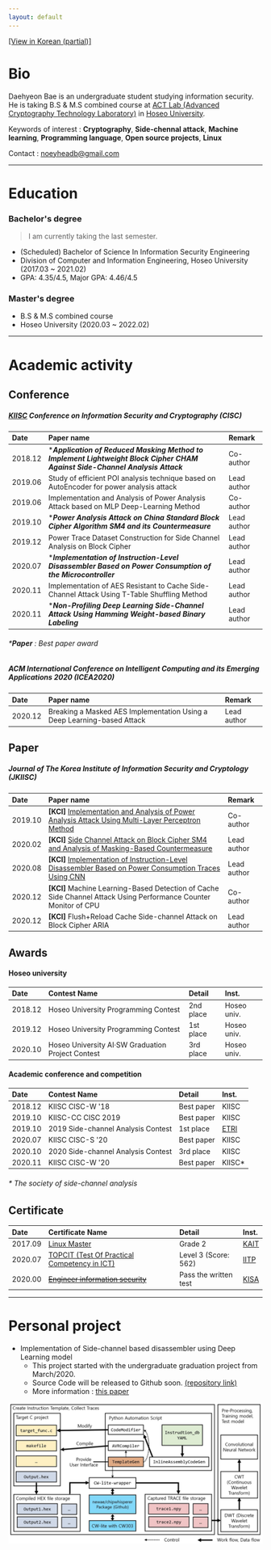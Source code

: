 ```yaml
---
layout: default
---
```


[[View in Korean (partial)]](./kor.html)

# Bio

Daehyeon Bae is an undergraduate student studying information security. He is taking B.S & M.S combined course at [ACT Lab (Advanced Cryptography Technology Laboratory)](https://act.hoseo.ac.kr) in [Hoseo University](https://www.hoseo.ac.kr/).

Keywords of interest : **Cryptography**, **Side-chennal attack**, **Machine learning**, **Programming language**, **Open source projects**, **Linux**

Contact :  noeyheadb@gmail.com

---

# Education

### Bachelor's degree

> I am currently taking the last semester.  

* (Scheduled) Bachelor of Science In Information Security Engineering  
* Division of Computer and Information Engineering, Hoseo University (2017.03 ~ 2021.02)  
* GPA: 4.35/4.5, Major GPA: 4.46/4.5

### Master's degree

* B.S & M.S combined course
* Hoseo University (2020.03 ~ 2022.02)

* * *

# Academic activity

## Conference

##### [KIISC](https://kiisc.or.kr/) Conference on Information Security and Cryptography (CISC)

| Date    | Paper name                                                                    | Remark |
|:--------|:----------------------------------------------------------------------------|:------|
| 2018.12 | *_**Application of Reduced Masking Method to Implement Lightweight Block Cipher CHAM Against Side-Channel Analysis Attack**_ | Co-author |
| 2019.06 | Study of efficient POI analysis technique based on AutoEncoder for power analysis attack | Lead author   |
| 2019.06 | Implementation and Analysis of Power Analysis Attack based on MLP Deep-Learning Method | Co-author |
| 2019.10 | *_**Power Analysis Attack on China Standard Block Cipher Algorithm SM4 and its Countermeasure**_ | Lead author  |
| 2019.12 | Power Trace Dataset Construction for Side Channel Analysis on Block Cipher | Lead author  |
| 2020.07 | *_**Implementation of Instruction-Level Disassembler Based on Power Consumption of the Microcontroller**_ | Lead author  |
| 2020.11 | Implementation of AES Resistant to Cache Side-Channel Attack Using T-Table Shuffling Method | Lead author  |
| 2020.11 | *_**Non-Profiling Deep Learning Side-Channel Attack Using Hamming Weight-based Binary Labeling**_ | Lead author  |

###### *_**Paper**_ : Best paper award

##### ACM International Conference on Intelligent Computing and its Emerging Applications 2020 (ICEA2020)

| Date    | Paper name                                                              | Remark |
|:--------|:------------------------------------------------------------------------|:------|
| 2020.12 | Breaking a Masked AES Implementation Using a Deep Learning-based Attack | Lead author |

## Paper

##### Journal of The Korea Institute of Information Security and Cryptology (JKIISC)

| Date    | Paper name                                                                    | Remark |
|:--------|:----------------------------------------------------------------------------|:------|
| 2019.10 | **[KCI]** [Implementation and Analysis of Power Analysis Attack Using Multi-Layer Perceptron Method](https://doi.org/10.13089/JKIISC.2019.29.5.997) | Co-author |
| 2020.02 | **[KCI]** [Side Channel Attack on Block Cipher SM4 and Analysis of Masking-Based Countermeasure](https://doi.org/10.13089/JKIISC.2020.30.1.39) | Lead author  |
| 2020.08 | **[KCI]** [Implementation of Instruction-Level Disassembler Based on Power Consumption Traces Using CNN](https://doi.org/10.13089/JKIISC.2020.30.4.527) | Lead author  |
| 2020.12 | **[KCI]** Machine Learning-Based Detection of Cache Side Channel Attack Using Performance Counter Monitor of CPU | Co-author  |
| 2020.12 | **[KCI]** Flush+Reload Cache Side-channel Attack on Block Cipher ARIA | Lead author  |

## Awards

#### Hoseo university

| Date    | Contest Name                          | Detail        | Inst.      |
|:--------|:--------------------------------------|:--------------|:------------|
| 2018.12 | Hoseo University Programming Contest  | 2nd place     | Hoseo univ. |
| 2019.12 | Hoseo University Programming Contest  | 1st place     | Hoseo univ. |
| 2020.10 | Hoseo University AI·SW Graduation Project Contest | 3rd place  | Hoseo univ. |

#### Academic conference and competition

| Date    | Contest Name                          | Detail        | Inst.      |
|:--------|:--------------------------------------|:--------------|:-----------|
| 2018.12 | KIISC CISC-W '18                      | Best paper    | KIISC      |
| 2019.10 | KIISC-CC CISC 2019                    | Best paper    | KIISC      |
| 2019.10 | 2019 Side-channel Analysis Contest    | 1st place   | [ETRI](https://www.etri.re.kr) |
| 2020.07 | KIISC CISC-S '20                      | Best paper    | KIISC      |
| 2020.10 | 2020 Side-channel Analysis Contest    | 3rd place   | KIISC      |
| 2020.11 | KIISC CISC-W '20                      | Best paper    | KIISC*     |

###### * The society of side-channel analysis

## Certificate

| Date    | Certificate Name                                                             | Detail                | Inst.                           |
|:--------|:-----------------------------------------------------------------------------|:----------------------|:--------------------------------|
| 2017.09 | [Linux Master](https://www.ihd.or.kr/introducesubject1.do)                   | Grade 2               | [KAIT](https://www.kait.or.kr)  |
| 2020.07 | [TOPCIT (Test Of Practical Competency in ICT)](https://www.topcit.or.kr/)    | Level 3 (Score: 562)  | [IITP](https://www.iitp.kr)     |
| 2020.00 | [~~Engineer information security~~](https://kisq.or.kr/)                     | Pass the written test | [KISA](https://www.kisa.or.kr)  |

* * *

# Personal project

* Implementation of Side-channel based disassembler using Deep Learning model
    * This project started with the undergraduate graduation project from March/2020.
    * Source Code will be released to Github soon. [(repository link)](https://github.com/noeyheadb/scb-disas)
    * More information : [this paper](https://doi.org/10.13089/JKIISC.2020.30.4.527)
    
![scb-disas](./assets/img/scb-dias-structure.jpg)

